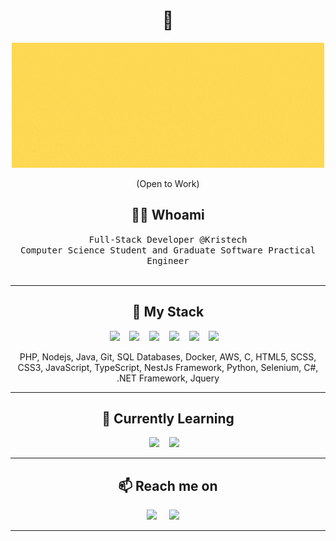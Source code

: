 <h1 align="center"> 👋 </h1>
<div align="center">
  <img src="https://github.com/ronnahmias/ronnahmias/blob/main/images/Ron%20Nahmias.gif" alt="header"/>
</div>
<p align="center"> (Open to Work)</p>

<h2 align="center"> 👨‍💻 Whoami</h2>
<p align="center">
  <samp>Full-Stack Developer @Kristech</samp>
  <br>
  <samp>
  Computer Science Student and Graduate Software Practical Engineer
  </samp>
  <br> <br>
</p>

<hr>

<h2 align="center"> 🔭 My Stack</h2>
<p align="center">
  <img src="https://img.shields.io/badge/PHP-777BB4?style=for-the-badge&logo=php&logoColor=white" />&nbsp;&nbsp;&nbsp;
  <img src="https://img.shields.io/badge/JavaScript-323330?style=for-the-badge&logo=javascript&logoColor=F7DF1E" />&nbsp;&nbsp;&nbsp;
  <img src="https://img.shields.io/badge/TypeScript-007ACC?style=for-the-badge&logo=typescript&logoColor=white" />&nbsp;&nbsp;&nbsp;
  <img src="https://img.shields.io/badge/Java-ED8B00?style=for-the-badge&logo=java&logoColor=white" />&nbsp;&nbsp;&nbsp;
  <img src="https://img.shields.io/badge/Amazon_AWS-232F3E?style=for-the-badge&logo=amazon-aws&logoColor=white" />&nbsp;&nbsp;&nbsp;
  <img src="https://img.shields.io/badge/node.js%20-%2343853D.svg?&style=for-the-badge&logo=node.js&logoColor=white" />&nbsp;&nbsp;&nbsp;
</p>
<p align="center">PHP, Nodejs, Java, Git, SQL Databases, Docker, AWS, C, HTML5, SCSS, CSS3, JavaScript, TypeScript, NestJs Framework, Python, Selenium, C#, .NET Framework, Jquery</p>

<hr>
<h2 align="center"> 🔭 Currently Learning</h2>
<p align="center">
  <img src="https://img.shields.io/badge/React-20232A?style=for-the-badge&logo=react&logoColor=61DAFB" />&nbsp;&nbsp;&nbsp;
  <img src="https://img.shields.io/badge/Material--UI-0081CB?style=for-the-badge&logo=material-ui&logoColor=white" />&nbsp;&nbsp;&nbsp;
</p>
<hr>

<h2  align="center">📫 Reach me on</h2>
<p align="center">
  <a target="_blank"href="https://www.linkedin.com/in/ron-nahmias/"><img src="https://img.shields.io/badge/linkedin-%230077B5.svg?&style=for-the-badge&logo=linkedin&logoColor=white" /></a>&nbsp;&nbsp;&nbsp;&nbsp;
  <a href="mailto:ron.nahmias2@gmail.com"><img src="https://img.shields.io/badge/gmail-%23D14836.svg?&style=for-the-badge&logo=gmail&logoColor=white" /></a>&nbsp;&nbsp;&nbsp;&nbsp;
</p>

<hr>
